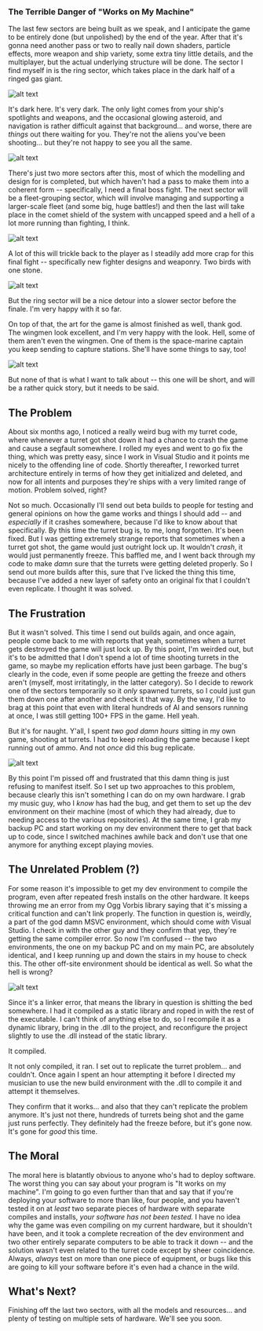 ### The Terrible Danger of "Works on My Machine"

The last few sectors are being built as we speak, and I anticipate the game to be entirely done (but unpolished) by the end of the year. After that it's gonna need another pass or two to really nail down shaders, particle effects, more weapon and ship variety, some extra tiny little details, and the multiplayer, but the actual underlying structure will be done. The sector I find myself in is the ring sector, which takes place in the dark half of a ringed gas giant.

![alt text](https://raw.githubusercontent.com/Wizard-Of-Chaos/Wizard-of-Chaos.github.io/main/imgs/ringsector.png "Spooky!")

It's dark here. It's very dark. The only light comes from your ship's spotlights and weapons, and the occasional glowing asteroid, and navigation is rather difficult against that background... and worse, there are *things* out there waiting for you. They're not the aliens you've been shooting... but they're not happy to see you all the same.

![alt text](https://raw.githubusercontent.com/Wizard-Of-Chaos/Wizard-of-Chaos.github.io/main/imgs/UNKNOWN.png "I seriously doubt anyone is going to get a good look at these, so I could have skimped on making the model, but I didn't, which is my fault for wasting time, I guess.")

There's just two more sectors after this, most of which the modelling and design for is completed, but which haven't had a pass to make them into a coherent form -- specifically, I need a final boss fight. The next sector will be a fleet-grouping sector, which will involve managing and supporting a larger-scale fleet (and some big, huge battles!) and then the last will take place in the comet shield of the system with uncapped speed and a hell of a lot more running than fighting, I think. 

![alt text](https://raw.githubusercontent.com/Wizard-Of-Chaos/Wizard-of-Chaos.github.io/main/imgs/causality.png "One of the major reasons I wanted to re-work the guns was so I could get the big, huge railguns on this ship down properly.")

A lot of this will trickle back to the player as I steadily add more crap for this final fight -- specifically new fighter designs and weaponry. Two birds with one stone.

![alt text](https://raw.githubusercontent.com/Wizard-Of-Chaos/Wizard-of-Chaos.github.io/main/imgs/hummingbird.png "The player needed an option for a strafing ship, so here's one.")

But the ring sector will be a nice detour into a slower sector before the finale. I'm very happy with it so far.

On top of that, the art for the game is almost finished as well, thank god. The wingmen look excellent, and I'm very happy with the look. Hell, some of them aren't even the wingmen. One of them is the space-marine captain you keep sending to capture stations. She'll have some things to say, too!

![alt text](https://raw.githubusercontent.com/Wizard-Of-Chaos/Wizard-of-Chaos.github.io/main/imgs/ivanova.png "'Is the name Sarah Ivanova a Babylon 5 reference?' Would you be asking that question if it wasn't?")

But none of that is what I want to talk about -- this one will be short, and will be a rather quick story, but it needs to be said.

## The Problem

About six months ago, I noticed a really weird bug with my turret code, where whenever a turret got shot down it had a chance to crash the game and cause a segfault somewhere. I rolled my eyes and went to go fix the thing, which was pretty easy, since I work in Visual Studio and it points me nicely to the offending line of code. Shortly thereafter, I reworked turret architecture entirely in terms of how they get initialized and deleted, and now for all intents and purposes they're ships with a very limited range of motion. Problem solved, right?

Not so much. Occasionally I'll send out beta builds to people for testing and general opinions on how the game works and things I should add -- and *especially* if it crashes somewhere, because I'd like to know about that specifically. By this time the turret bug is, to me, long forgotten. It's been fixed. But I was getting extremely strange reports that sometimes when a turret got shot, the game would just outright lock up. It wouldn't *crash*, it would just permanently freeze. This baffled me, and I went back through my code to make *damn* sure that the turrets were getting deleted properly. So I send out more builds after this, sure that I've licked the thing this time, because I've added a new layer of safety onto an original fix that I couldn't even replicate. I thought it was solved.

## The Frustration

But it wasn't solved. This time I send out builds again, and once again, people come back to me with reports that yeah, sometimes when a turret gets destroyed the game will just lock up. By this point, I'm weirded out, but it's to be admitted that I don't spend a lot of time shooting turrets in the game, so maybe my replication efforts have just been garbage. The bug's clearly in the code, even if some people are getting the freeze and others aren't (myself, most irritatingly, in the latter category). So I decide to rework one of the sectors temporarily so it *only* spawned turrets, so I could just gun them down one after another and check it that way. By the way, I'd like to brag at this point that even with literal hundreds of AI and sensors running at once, I was still getting 100+ FPS in the game. Hell yeah.

But it's for naught. Y'all, I spent *two god damn hours* sitting in my own game, shooting at turrets. I had to keep reloading the game because I kept running out of ammo. And not *once* did this bug replicate.

![alt text](https://raw.githubusercontent.com/Wizard-Of-Chaos/Wizard-of-Chaos.github.io/main/imgs/smashpc.gif "I can't believe I make a living doing this shit.")

By this point I'm pissed off and frustrated that this damn thing is just refusing to manifest itself. So I set up two approaches to this problem, because clearly this isn't something I can do on my own hardware. I grab my music guy, who I *know* has had the bug, and get them to set up the dev environment on their machine (most of which they had already, due to needing access to the various repositories). At the same time, I grab my backup PC and start working on my dev environment there to get that back up to code, since I switched machines awhile back and don't use that one anymore for anything except playing movies.

## The Unrelated Problem (?)

For some reason it's impossible to get my dev environment to compile the program, even after repeated fresh installs on the other hardware. It keeps throwing me an error from my Ogg Vorbis library saying that it's missing a critical function and can't link properly. The function in question is, weirdly, a part of the god damn MSVC environment, which should come *with* Visual Studio. I check in with the other guy and they confirm that yep, they're getting the same compiler error. So now I'm confused -- the two environments, the one on my backup PC and on my main PC, are absolutely identical, and I keep running up and down the stairs in my house to check this. The other off-site environment should be identical as well. So what the hell is wrong?

![alt text](https://raw.githubusercontent.com/Wizard-Of-Chaos/Wizard-of-Chaos.github.io/main/imgs/smashpc.gif "I can't BELIEVE I make a living doing this shit!")

Since it's a linker error, that means the library in question is shitting the bed somewhere. I had it compiled as a static library and roped in with the rest of the executable. I can't think of anything else to do, so I recompile it as a dynamic library, bring in the .dll to the project, and reconfigure the project slightly to use the .dll instead of the static library.

It compiled.

It not only compiled, it ran. I set out to replicate the turret problem... and couldn't. Once again I spent an hour attempting it before I directed my musician to use the new build environment with the .dll to compile it and attempt it themselves.

They confirm that it works... and also that they can't replicate the problem anymore. It's just not there, hundreds of turrets being shot and the game just runs perfectly. They definitely had the freeze before, but it's gone now. It's gone for *good* this time.

## The Moral

The moral here is blatantly obvious to anyone who's had to deploy software. The worst thing you can say about your program is "It works on my machine". I'm going to go even further than that and say that if you're deploying your software to more than like, four people, and you haven't tested it on at *least* two separate pieces of hardware with separate compiles and installs, *your software has not been tested.* I have no idea why the game was even compiling on my current hardware, but it shouldn't have been, and it took a complete recreation of the dev environment and two other entirely separate computers to be able to track it down -- and the solution wasn't even related to the turret code except by sheer coincidence. Always, *always* test on more than one piece of equipment, or bugs like this are going to kill your software before it's even had a chance in the wild.

## What's Next?

Finishing off the last two sectors, with all the models and resources... and plenty of testing on multiple sets of hardware. We'll see you soon.